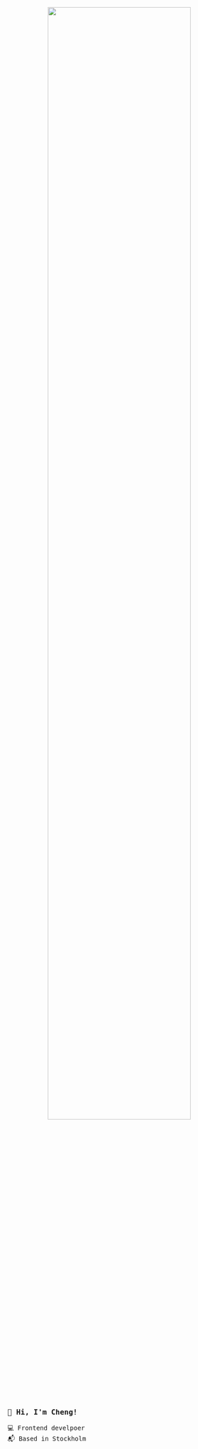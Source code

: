 <p align="center">
  <img width=80% src="https://user-images.githubusercontent.com/12732952/221353465-87701a71-797f-4711-b302-314ba766fa35.gif" />
 </p>

<samp>

### 👋 Hi, I'm Cheng!

💻 Frontend develpoer<br>
📬 Based in Stockholm
  
</samp>
